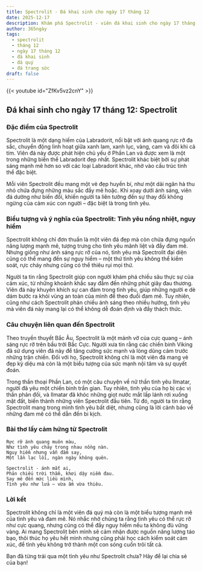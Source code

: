 ```yaml
---
title: Spectrolit - Đá khai sinh cho ngày 17 tháng 12
date: 2025-12-17
description: Khám phá Spectrolit - viên đá khai sinh cho ngày 17 tháng 12, biểu tượng của Tình yêu nồng nhiệt, nguy hiểm. Cùng tìm hiểu ý nghĩa sâu sắc của viên đá độc đáo này.
author: 365ngày
tags:
  - spectrolit
  - tháng 12
  - ngày 17 tháng 12
  - đá khai sinh
  - đá quý
  - đá trang sức
draft: false
---
```


{{< youtube id="ZfKv5vz2cnY" >}}

## Đá khai sinh cho ngày 17 tháng 12: Spectrolit

### Đặc điểm của Spectrolit

Spectrolit là một dạng hiếm của Labradorit, nổi bật với ánh quang rực rỡ đa sắc, chuyển động linh hoạt giữa xanh lam, xanh lục, vàng, cam và đôi khi cả tím. Viên đá này được phát hiện chủ yếu ở Phần Lan và được xem là một trong những biến thể Labradorit đẹp nhất. Spectrolit khác biệt bởi sự phát sáng mạnh mẽ hơn so với các loại Labradorit khác, nhờ vào cấu trúc tinh thể đặc biệt.

Mỗi viên Spectrolit đều mang một vẻ đẹp huyền bí, như một dải ngân hà thu nhỏ chứa đựng những màu sắc đầy mê hoặc. Khi xoay dưới ánh sáng, viên đá dường như biến đổi, khiến người ta liên tưởng đến sự thay đổi không ngừng của cảm xúc con người – đặc biệt là trong tình yêu.

### Biểu tượng và ý nghĩa của Spectrolit: Tình yêu nồng nhiệt, nguy hiểm

Spectrolit không chỉ đơn thuần là một viên đá đẹp mà còn chứa đựng nguồn năng lượng mạnh mẽ, tượng trưng cho tình yêu mãnh liệt và đầy đam mê. Nhưng giống như ánh sáng rực rỡ của nó, tình yêu mà Spectrolit đại diện cũng có thể mang đến sự nguy hiểm – một thứ tình yêu không thể kiểm soát, rực cháy nhưng cũng có thể thiêu rụi mọi thứ.

Người ta tin rằng Spectrolit giúp con người khám phá chiều sâu thực sự của cảm xúc, từ những khoảnh khắc say đắm đến những phút giây đau thương. Viên đá này khuyến khích sự can đảm trong tình yêu, giúp những người e dè dám bước ra khỏi vùng an toàn của mình để theo đuổi đam mê. Tuy nhiên, cũng như cách Spectrolit phản chiếu ánh sáng theo nhiều hướng, tình yêu mà viên đá này mang lại có thể không dễ đoán định và đầy thách thức.

### Câu chuyện liên quan đến Spectrolit

Theo truyền thuyết Bắc Âu, Spectrolit là một mảnh vỡ của cực quang – ánh sáng rực rỡ trên bầu trời Bắc Cực. Người xưa tin rằng các chiến binh Viking đã sử dụng viên đá này để tăng cường sức mạnh và lòng dũng cảm trước những trận chiến. Đối với họ, Spectrolit không chỉ là một viên đá mang vẻ đẹp kỳ diệu mà còn là một biểu tượng của sức mạnh nội tâm và sự quyết đoán.

Trong thần thoại Phần Lan, có một câu chuyện về nữ thần tình yêu Ilmatar, người đã yêu một chiến binh trần gian. Tuy nhiên, tình yêu của họ bị các vị thần phản đối, và Ilmatar đã khóc những giọt nước mắt lấp lánh rơi xuống mặt đất, biến thành những viên Spectrolit đầu tiên. Từ đó, người ta tin rằng Spectrolit mang trong mình tình yêu bất diệt, nhưng cũng là lời cảnh báo về những đam mê có thể dẫn đến bi kịch.

### Bài thơ lấy cảm hứng từ Spectrolit

```
Rực rỡ ánh quang muôn màu,  
Như tình yêu cháy trong nhau nồng nàn.  
Nguy hiểm nhưng vẫn đắm say,  
Một lần lạc lối, ngàn ngày không quên.  

Spectrolit - ánh mắt ai,  
Phản chiếu trời thẳm, khơi dậy niềm đau.  
Say mê đến mức liều mình,  
Tình yêu như lửa – vừa ấm vừa thiêu.  
```

### Lời kết

Spectrolit không chỉ là một viên đá quý mà còn là một biểu tượng mạnh mẽ của tình yêu và đam mê. Nó nhắc nhở chúng ta rằng tình yêu có thể rực rỡ như cực quang, nhưng cũng có thể đầy nguy hiểm nếu ta không đủ vững vàng. Ai mang Spectrolit bên mình sẽ cảm nhận được nguồn năng lượng táo bạo, thôi thúc họ yêu hết mình nhưng cũng phải học cách kiểm soát cảm xúc, để tình yêu không trở thành một con sóng cuốn trôi tất cả.

Bạn đã từng trải qua một tình yêu như Spectrolit chưa? Hãy để lại chia sẻ của bạn!